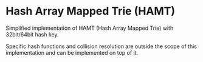  Hash Array Mapped Trie (HAMT)
============

Simplified implementation of HAMT (Hash Array Mapped Trie) with 32bit/64bit hash key.

Specific hash functions and collision resolution are outside the scope of
this implementation and can be implemented on top of it.
